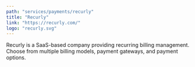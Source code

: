 ```yaml
---
path: "services/payments/recurly"
title: "Recurly"
link: "https://recurly.com/"
logo: "recurly.svg"
---
```


Recurly is a SaaS-based company providing recurring billing management. Choose from multiple billing models, payment gateways, and payment options.
